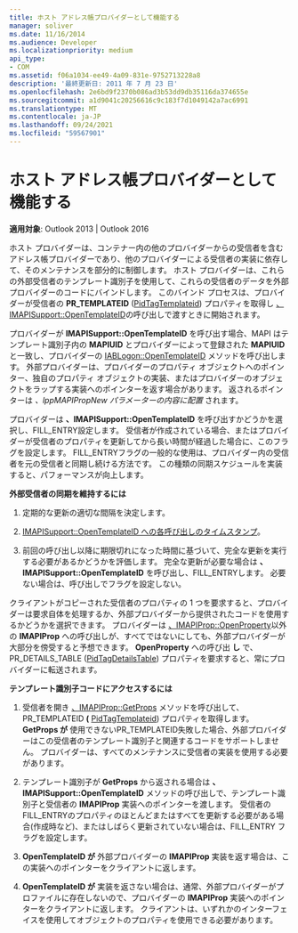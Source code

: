 ```yaml
---
title: ホスト アドレス帳プロバイダーとして機能する
manager: soliver
ms.date: 11/16/2014
ms.audience: Developer
ms.localizationpriority: medium
api_type:
- COM
ms.assetid: f06a1034-ee49-4a09-831e-9752713228a8
description: '最終更新日: 2011 年 7 月 23 日'
ms.openlocfilehash: 2e6bd9f2370b086ad3b53dd9db35116da374655e
ms.sourcegitcommit: a1d9041c20256616c9c183f7d1049142a7ac6991
ms.translationtype: MT
ms.contentlocale: ja-JP
ms.lasthandoff: 09/24/2021
ms.locfileid: "59567901"
---
```

# <a name="acting-as-a-host-address-book-provider"></a>ホスト アドレス帳プロバイダーとして機能する

  
  
**適用対象**: Outlook 2013 | Outlook 2016 
  
ホスト プロバイダーは、コンテナー内の他のプロバイダーからの受信者を含むアドレス帳プロバイダーであり、他のプロバイダーによる受信者の実装に依存して、そのメンテナンスを部分的に制御します。 ホスト プロバイダーは、これらの外部受信者のテンプレート識別子を使用して、これらの受信者のデータを外部プロバイダーのコードにバインドします。 このバインド プロセスは、プロバイダーが受信者の **PR_TEMPLATEID** ([PidTagTemplateid](pidtagtemplateid-canonical-property.md)) プロパティを取得し [、IMAPISupport::OpenTemplateID](imapisupport-opentemplateid.md)の呼び出しで渡すときに開始されます。 
  
プロバイダーが **IMAPISupport::OpenTemplateID** を呼び出す場合、MAPI はテンプレート識別子内の **MAPIUID** とプロバイダーによって登録された **MAPIUID** と一致し、プロバイダーの [IABLogon::OpenTemplateID](iablogon-opentemplateid.md) メソッドを呼び出します。 外部プロバイダーは、プロバイダーのプロパティ オブジェクトへのポインター、独自のプロパティ オブジェクトの実装、またはプロバイダーのオブジェクトをラップする実装へのポインターを返す場合があります。 返されるポインターは  _、lppMAPIPropNew パラメーターの内容に配置_ されます。 
  
プロバイダーは **、IMAPISupport::OpenTemplateID** を呼び出すかどうかを選択し、FILL_ENTRY設定します。 受信者が作成されている場合、またはプロバイダーが受信者のプロパティを更新してから長い時間が経過した場合に、このフラグを設定します。 FILL_ENTRYフラグの一般的な使用は、プロバイダー内の受信者を元の受信者と同期し続ける方法です。 この種類の同期スケジュールを実装すると、パフォーマンスが向上します。 
  
 **外部受信者の同期を維持するには**
  
1. 定期的な更新の適切な間隔を決定します。 
    
2. [IMAPISupport::OpenTemplateID への各呼び出しのタイムスタンプ](imapisupport-opentemplateid.md)。 
    
3. 前回の呼び出し以降に期限切れになった時間に基づいて、完全な更新を実行する必要があるかどうかを評価します。 完全な更新が必要な場合は **、IMAPISupport::OpenTemplateID** を呼び出し、FILL_ENTRYします。 必要ない場合は、呼び出しでフラグを設定しない。 
    
クライアントがコピーされた受信者のプロパティの 1 つを要求すると、プロバイダーは要求自体を処理するか、外部プロバイダーから提供されたコードを使用するかどうかを選択できます。 プロバイダーは [、IMAPIProp::OpenProperty](imapiprop-openproperty.md)以外の **IMAPIProp** への呼び出しが、すべてではないにしても、外部プロバイダーが大部分を傍受すると予想できます。 **OpenProperty** への呼び出 **し** で、PR_DETAILS_TABLE ([PidTagDetailsTable](pidtagdetailstable-canonical-property.md)) プロパティを要求すると、常にプロバイダーに転送されます。
  
 **テンプレート識別子コードにアクセスするには**
  
1. 受信者を開き [、IMAPIProp::GetProps](imapiprop-getprops.md) メソッドを呼び出して、PR_TEMPLATEID **(** [PidTagTemplateid](pidtagtemplateid-canonical-property.md)) プロパティを取得します。 **GetProps が** 使用できないPR_TEMPLATEID失敗した場合、外部プロバイダーはこの受信者のテンプレート識別子と関連するコードをサポートしません。 プロバイダーは、すべてのメンテナンスに受信者の実装を使用する必要があります。 
    
2. テンプレート識別子が **GetProps** から返される場合は **、IMAPISupport::OpenTemplateID** メソッドの呼び出しで、テンプレート識別子と受信者の **IMAPIProp** 実装へのポインターを渡します。 受信者のFILL_ENTRYのプロパティのほとんどまたはすべてを更新する必要がある場合(作成時など)、またはしばらく更新されていない場合は、FILL_ENTRY フラグを設定します。 
    
3. **OpenTemplateID が** 外部プロバイダーの **IMAPIProp** 実装を返す場合は、この実装へのポインターをクライアントに返します。 
    
4. **OpenTemplateID が** 実装を返さない場合は、通常、外部プロバイダーがプロファイルに存在しないので、プロバイダーの **IMAPIProp** 実装へのポインターをクライアントに返します。 クライアントは、いずれかのインターフェイスを使用してオブジェクトのプロパティを使用できる必要があります。 
    

